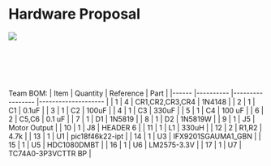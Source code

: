 
# Hardware Proposal
![](https://i.imgur.com/WCdaJ1u.jpg)

<br>

<br>

<br>

<br>

Team BOM:
| Item 	| Quantity 	| Reference       	| Part               	|
|------	|----------	|-----------------	|--------------------	|
| 1    	| 4        	| CR1,CR2,CR3,CR4 	| 1N4148             	|
| 2    	| 1        	| C1              	| 0.1uF              	|
| 3    	| 1        	| C2              	| 100uF              	|
| 4    	| 1        	| C3              	| 330uF              	|
| 5    	| 1        	| C4              	| 100 uF             	|
| 6    	| 2        	| C5,C6           	| 0.1 uF             	|
| 7    	| 1        	| D1              	| 1N5819             	|
| 8    	| 1        	| D2              	| 1N5819W            	|
| 9    	| 1        	| J5              	| Motor Output       	|
| 10   	| 1        	| J8              	| HEADER 6           	|
| 11   	| 1        	| L1              	| 330uH              	|
| 12   	| 2        	| R1,R2           	| 4.7k               	|
| 13   	| 1        	| U1              	| pic18f46k22-ipt    	|
| 14   	| 1        	| U3              	| IFX9201SGAUMA1_GBN 	|
| 15   	| 1        	| U5              	| HDC1080DMBT        	|
| 16   	| 1        	| U6              	| LM2575-3.3V        	|
| 17   	| 1        	| U7              	| TC74A0-3P3VCTTR BP 	|
